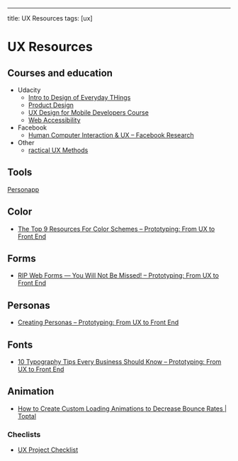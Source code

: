 ---
title: UX Resources
tags: [ux]

# UX Resources



## Courses and education

* Udacity
  * [Intro to Design of Everyday THings](https://www.udacity.com/course/intro-to-the-design-of-everyday-things--design101)
  * [Product Design](https://www.udacity.com/course/product-design--ud509)
  * [UX Design for Mobile Developers Course](https://www.udacity.com/course/ux-design-for-mobile-developers--ud849)
  * [Web Accessibility](https://www.udacity.com/course/web-accessibility--ud891)
* Facebook
  * [Human Computer Interaction & UX – Facebook Research](https://research.fb.com/category/human-computer-interaction-and-ux/)
* Other
  * [ractical UX Methods](http://practicaluxmethods.com/)
  
## Tools

[Personapp](http://personapp.io/)

## Color

* [The Top 9 Resources For Color Schemes – Prototyping: From UX to Front End](https://blog.prototypr.io/the-top-9-resources-for-color-schemes-f75ea1630dd9)

## Forms

* [RIP Web Forms — You Will Not Be Missed! – Prototyping: From UX to Front End](https://blog.prototypr.io/rip-web-forms-you-will-not-be-missed-7d9eecdc0df2)

## Personas

* [Creating Personas – Prototyping: From UX to Front End](https://blog.prototypr.io/personas-74c4e1c12ee2)

## Fonts

* [10 Typography Tips Every Business Should Know – Prototyping: From UX to Front End](https://blog.prototypr.io/10-typography-tips-every-business-should-know-b62483899d14)


## Animation

* [How to Create Custom Loading Animations to Decrease Bounce Rates | Toptal](https://www.toptal.com/designers/product-design/how-to-create-custom-loading-animations-to-decrease-bounce-rates)

### Checlists

* [UX Project Checklist](http://uxchecklist.github.io/)
